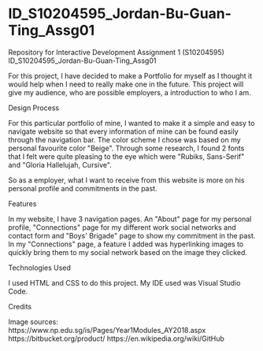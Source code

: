 # ID_S10204595_Jordan-Bu-Guan-Ting_Assg01
Repository for Interactive Development Assignment 1 (S10204595)
<h>ID_S10204595_Jordan-Bu-Guan-Ting_Assg01</h>
<p>For this project, I have decided to make a Portfolio for myself as I thought it would help when I need to really make one
in the future. This project will give my audience, who are possible employers, a introduction to who I am.</p>

<h>Design Process</h>
<p>For this particular portfolio of mine, I wanted to make it a simple and easy to navigate website so that every information of mine can be found easily through the navigation bar. The color scheme I chose was based on my personal favourite color "Beige". Through some research, I found 2 fonts that I felt were quite pleasing to the eye which were "Rubiks, Sans-Serif" and
"Gloria Hallelujah, Cursive". <br>

So as a employer, what I want to receive from this website is more on his personal profile and commitments in the past.

<h>Features</h>
<p>In my website, I have 3 navigation pages. An "About" page for my personal profile, "Connections" page for my different work social networks and contact form and "Boys' Brigade" page to show my commitment in the past.
In my "Connections" page, a feature I added was hyperlinking images to quickly bring them to my social network based on the image they clicked. 
</p>

<h>Technologies Used</h>
</p> I used HTML and CSS to do this project. My IDE used was Visual Studio Code. </p>

<h>Credits</h>
</p> Image sources: <br>
https://www.np.edu.sg/is/Pages/Year1Modules_AY2018.aspx
https://bitbucket.org/product/
https://en.wikipedia.org/wiki/GitHub
</p>